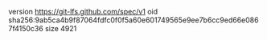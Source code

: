 version https://git-lfs.github.com/spec/v1
oid sha256:9ab5ca4b9f87064fdfc0f0f5a60e601749565e9ee7b6cc9ed66e0867f4150c36
size 4921
